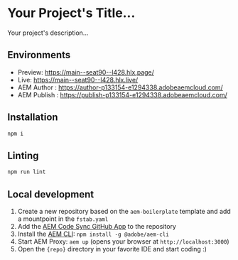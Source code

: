 # Your Project's Title...
Your project's description...

## Environments
- Preview: https://main--seat90--l428.hlx.page/
- Live: https://main--seat90--l428.hlx.live/
- AEM Author : https://author-p133154-e1294338.adobeaemcloud.com/
- AEM Publish : https://publish-p133154-e1294338.adobeaemcloud.com/

## Installation

```sh
npm i
```

## Linting

```sh
npm run lint
```

## Local development

1. Create a new repository based on the `aem-boilerplate` template and add a mountpoint in the `fstab.yaml`
1. Add the [AEM Code Sync GitHub App](https://github.com/apps/aem-code-sync) to the repository
1. Install the [AEM CLI](https://github.com/adobe/helix-cli): `npm install -g @adobe/aem-cli`
1. Start AEM Proxy: `aem up` (opens your browser at `http://localhost:3000`)
1. Open the `{repo}` directory in your favorite IDE and start coding :)
